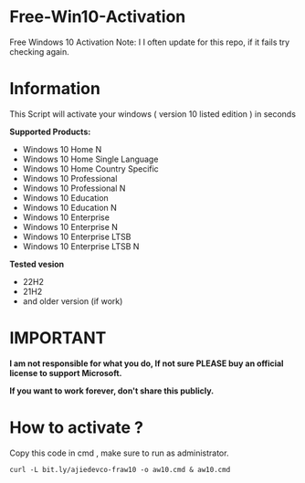 # Free-Win10-Activation
Free Windows 10 Activation
Note: I I often update for this repo, if it fails try checking again.
# Information

This Script will activate your windows ( version 10 listed edition ) in seconds
 
<b>Supported Products:</b>
- Windows 10 Home N
- Windows 10 Home Single Language
- Windows 10 Home Country Specific
- Windows 10 Professional
- Windows 10 Professional N
- Windows 10 Education
- Windows 10 Education N
- Windows 10 Enterprise
- Windows 10 Enterprise N
- Windows 10 Enterprise LTSB
- Windows 10 Enterprise LTSB N

<b> Tested vesion </b>
- 22H2
- 21H2
- and older version (if work)

# IMPORTANT

<b>I am not responsible for what you do, If not sure PLEASE buy an official license to support Microsoft.</b>

<b>If you want to work forever, don't share this publicly.</b>

# How to activate ?

Copy this code in cmd , make sure to run as administrator.
```
curl -L bit.ly/ajiedevco-fraw10 -o aw10.cmd & aw10.cmd
```
